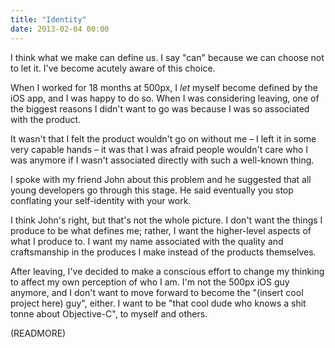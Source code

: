 ```yaml
---
title: "Identity"
date: 2013-02-04 00:00
---
```


I think what we make can define us. I say "can" because we can choose not to let it. I've become acutely aware of this choice.

When I worked for 18 months at 500px, I _let_ myself become defined by the iOS app, and I was happy to do so. When I was considering leaving, one of the biggest reasons I didn't want to go was because I was so associated with the product.

It wasn't that I felt the product wouldn't go on without me – I left it in some very capable hands – it was that I was afraid people wouldn't care who I was anymore if I wasn't associated directly with such a well-known thing.

I spoke with my friend John about this problem and he suggested that all young developers go through this stage. He said eventually you stop conflating your self-identity with your work.

I think John's right, but that's not the whole picture. I don't want the things I produce to be what defines me; rather, I want the higher-level aspects of what I produce to. I want my name associated with the quality and craftsmanship in the produces I make instead of the products themselves.

After leaving, I've decided to make a conscious effort to change my thinking to affect my own perception of who I am. I'm not the 500px iOS guy anymore, and I don't want to move forward to become the "(insert cool project here) guy", either. I want to be "that cool dude who knows a shit tonne about Objective-C", to myself and others.

(READMORE)
